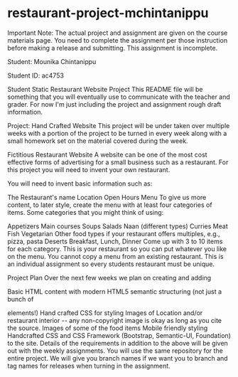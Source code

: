 # restaurant-project-mchintanippu
Important Note: The actual project and assignment are given on the course materials page. You need to complete the assignment per those instruction before making a release and submitting. This assignment is incomplete.

Student: Mounika Chintanippu

Student ID: ac4753

Student Static Restaurant Website Project
This README file will be something that you will eventually use to communicate with the teacher and grader. For now I'm just including the project and assignment rough draft information.

Project: Hand Crafted Website
This project will be under taken over multiple weeks with a portion of the project to be turned in every week along with a small homework set on the material covered during the week.

Fictitious Restaurant Website
A website can be one of the most cost effective forms of advertising for a small business such as a restaurant. For this project you will need to invent your own restaurant.

You will need to invent basic information such as:

The Restaurant's name
Location
Open Hours
Menu
To give us more content, to later style, create the menu with at least four categories of items. Some categories that you might think of using:

Appetizers
Main courses
Soups
Salads
Naan (different types)
Curries
Meat
Fish
Vegetarian
Other food types if your restaurant offers multiples, e.g., pizza, pasta
Deserts
Breakfast, Lunch, Dinner
Come up with 3 to 10 items for each category. This is your restaurant so you can put whatever you like on the menu. You cannot copy a menu from an existing restaurant. This is an individual assignment so every students restaurant must be unique.

Project Plan
Over the next few weeks we plan on creating and adding

Basic HTML content with modern HTML5 semantic structuring (not just a bunch of <div> elements!)
Hand crafted CSS for styling
Images of Location and/or restaurant interior -- any non-copyright image is okay as long as you cite the source.
Images of some of the food items
Mobile friendly styling
Handcrafted CSS and CSS Framework (Bootstrap, Semantic-UI, Foundation) to the site.
Details of the requirements in addition to the above will be given out with the weekly assignments. You will use the same repository for the entire project. We will give you branch names if we want you to branch and tag names for releases when turning in the assignment.
